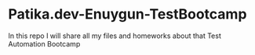 # Patika.dev-Enuygun-TestBootcamp
In this repo I will share all my files and homeworks about that Test Automation Bootcamp
